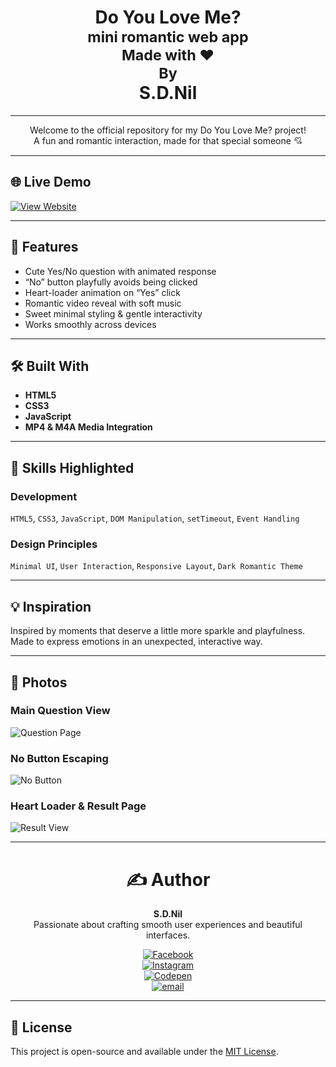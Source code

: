 <div align="center"><h1> Do You Love Me?<br><sup>mini romantic web app</sup><br><sub>Made with ❤️</sub><br><sup>By</sup><br> S.D.Nil</h1>
</div>

---

<div align="center">Welcome to the official repository for my Do You Love Me? project!<br>
A fun and romantic interaction, made for that special someone 💘
</div>

---

## 🌐 Live Demo

[![View Website](https://img.shields.io/badge/View_Website-Click_Here-blue?style=for-the-badge)](https://do-you-love-me-d.vercel.app/)

---

## 📌 Features

- Cute Yes/No question with animated response
- “No” button playfully avoids being clicked
- Heart-loader animation on “Yes” click
- Romantic video reveal with soft music
- Sweet minimal styling & gentle interactivity
- Works smoothly across devices

---

## 🛠️ Built With
- **HTML5**
- **CSS3**
- **JavaScript**
- **MP4 & M4A Media Integration**

---

## 🧠 Skills Highlighted

### Development
`HTML5`, `CSS3`, `JavaScript`, `DOM Manipulation`, `setTimeout`, `Event Handling`

### Design Principles
`Minimal UI`, `User Interaction`, `Responsive Layout`, `Dark Romantic Theme`

---

## 💡 Inspiration

Inspired by moments that deserve a little more sparkle and playfulness.  
Made to express emotions in an unexpected, interactive way.

---

## 📸 Photos

### Main Question View
![Question Page](https://i.postimg.cc/0NNgf41n/Project11.jpg)

### No Button Escaping
![No Button](https://i.postimg.cc/FHnWbYvh/Project12.jpg)

### Heart Loader & Result Page
![Result View](https://i.postimg.cc/YqVV9CHD/Project13.jpg)

---

<div align="center">
<h1>✍️ Author</h1>

**S.D.Nil**  
Passionate about crafting smooth user experiences and beautiful interfaces.

[![Facebook](https://img.shields.io/badge/Facebook-%231877F2.svg?logo=Facebook&logoColor=white)](https://www.facebook.com/share/16381jBqFQ/)  
[![Instagram](https://img.shields.io/badge/Instagram-%23E4405F.svg?logo=Instagram&logoColor=white)](https://instagram.com/_s.d.nil_)  
[![Codepen](https://img.shields.io/badge/Codepen-000000?logo=codepen&logoColor=white)](https://codepen.io/hidinhgy-the-selector)  
[![email](https://img.shields.io/badge/Email-D14836?logo=gmail&logoColor=white)](mailto:gamersclub3232@gmail.com)
</div>

---

## 📄 License

This project is open-source and available under the [MIT License](LICENSE).
